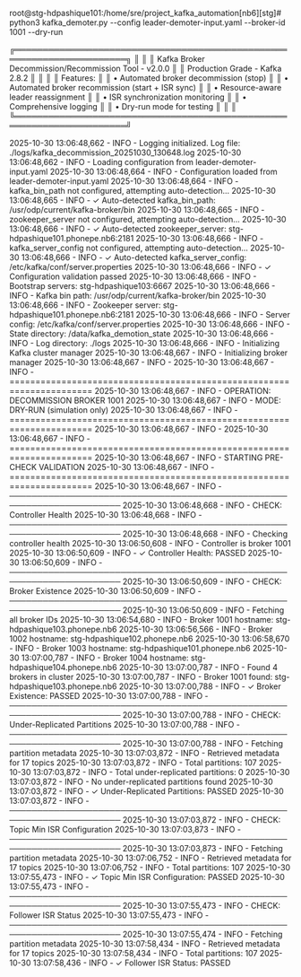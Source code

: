 root@stg-hdpashique101:/home/sre/project_kafka_automation[nb6][stg]# python3 kafka_demoter.py --config leader-demoter-input.yaml --broker-id 1001 --dry-run

╔══════════════════════════════════════════════════════════════════════╗
║                                                                      ║
║         Kafka Broker Decommission/Recommission Tool - v2.0.0        ║
║              Production Grade - Kafka 2.8.2                          ║
║                                                                      ║
║  Features:                                                           ║
║    • Automated broker decommission (stop)                            ║
║    • Automated broker recommission (start + ISR sync)                ║
║    • Resource-aware leader reassignment                             ║
║    • ISR synchronization monitoring                                  ║
║    • Comprehensive logging                                           ║
║    • Dry-run mode for testing                                        ║
║                                                                      ║
╚══════════════════════════════════════════════════════════════════════╝

2025-10-30 13:06:48,662 - INFO - Logging initialized. Log file: ./logs/kafka_decommission_20251030_130648.log
2025-10-30 13:06:48,662 - INFO - Loading configuration from leader-demoter-input.yaml
2025-10-30 13:06:48,664 - INFO - Configuration loaded from leader-demoter-input.yaml
2025-10-30 13:06:48,664 - INFO - kafka_bin_path not configured, attempting auto-detection...
2025-10-30 13:06:48,665 - INFO - ✓ Auto-detected kafka_bin_path: /usr/odp/current/kafka-broker/bin
2025-10-30 13:06:48,665 - INFO - zookeeper_server not configured, attempting auto-detection...
2025-10-30 13:06:48,666 - INFO - ✓ Auto-detected zookeeper_server: stg-hdpashique101.phonepe.nb6:2181
2025-10-30 13:06:48,666 - INFO - kafka_server_config not configured, attempting auto-detection...
2025-10-30 13:06:48,666 - INFO - ✓ Auto-detected kafka_server_config: /etc/kafka/conf/server.properties
2025-10-30 13:06:48,666 - INFO - ✓ Configuration validation passed
2025-10-30 13:06:48,666 - INFO -   Bootstrap servers: stg-hdpashique103:6667
2025-10-30 13:06:48,666 - INFO -   Kafka bin path: /usr/odp/current/kafka-broker/bin
2025-10-30 13:06:48,666 - INFO -   Zookeeper server: stg-hdpashique101.phonepe.nb6:2181
2025-10-30 13:06:48,666 - INFO -   Server config: /etc/kafka/conf/server.properties
2025-10-30 13:06:48,666 - INFO -   State directory: /data/kafka_demotion_state
2025-10-30 13:06:48,666 - INFO -   Log directory: ./logs
2025-10-30 13:06:48,666 - INFO - Initializing Kafka cluster manager
2025-10-30 13:06:48,667 - INFO - Initializing broker manager
2025-10-30 13:06:48,667 - INFO -
2025-10-30 13:06:48,667 - INFO - ======================================================================
2025-10-30 13:06:48,667 - INFO - OPERATION: DECOMMISSION BROKER 1001
2025-10-30 13:06:48,667 - INFO - MODE: DRY-RUN (simulation only)
2025-10-30 13:06:48,667 - INFO - ======================================================================
2025-10-30 13:06:48,667 - INFO -
2025-10-30 13:06:48,667 - INFO - ======================================================================
2025-10-30 13:06:48,667 - INFO - STARTING PRE-CHECK VALIDATION
2025-10-30 13:06:48,667 - INFO - ======================================================================
2025-10-30 13:06:48,667 - INFO -
──────────────────────────────────────────────────────────────────────
2025-10-30 13:06:48,668 - INFO - CHECK: Controller Health
2025-10-30 13:06:48,668 - INFO - ──────────────────────────────────────────────────────────────────────
2025-10-30 13:06:48,668 - INFO - Checking controller health
2025-10-30 13:06:50,608 - INFO - Controller is broker 1001
2025-10-30 13:06:50,609 - INFO - ✓ Controller Health: PASSED
2025-10-30 13:06:50,609 - INFO -
──────────────────────────────────────────────────────────────────────
2025-10-30 13:06:50,609 - INFO - CHECK: Broker Existence
2025-10-30 13:06:50,609 - INFO - ──────────────────────────────────────────────────────────────────────
2025-10-30 13:06:50,609 - INFO - Fetching all broker IDs
2025-10-30 13:06:54,680 - INFO - Broker 1001 hostname: stg-hdpashique103.phonepe.nb6
2025-10-30 13:06:56,566 - INFO - Broker 1002 hostname: stg-hdpashique102.phonepe.nb6
2025-10-30 13:06:58,670 - INFO - Broker 1003 hostname: stg-hdpashique101.phonepe.nb6
2025-10-30 13:07:00,787 - INFO - Broker 1004 hostname: stg-hdpashique104.phonepe.nb6
2025-10-30 13:07:00,787 - INFO - Found 4 brokers in cluster
2025-10-30 13:07:00,787 - INFO - Broker 1001 found: stg-hdpashique103.phonepe.nb6
2025-10-30 13:07:00,788 - INFO - ✓ Broker Existence: PASSED
2025-10-30 13:07:00,788 - INFO -
──────────────────────────────────────────────────────────────────────
2025-10-30 13:07:00,788 - INFO - CHECK: Under-Replicated Partitions
2025-10-30 13:07:00,788 - INFO - ──────────────────────────────────────────────────────────────────────
2025-10-30 13:07:00,788 - INFO - Fetching partition metadata
2025-10-30 13:07:03,872 - INFO - Retrieved metadata for 17 topics
2025-10-30 13:07:03,872 - INFO - Total partitions: 107
2025-10-30 13:07:03,872 - INFO - Total under-replicated partitions: 0
2025-10-30 13:07:03,872 - INFO - No under-replicated partitions found
2025-10-30 13:07:03,872 - INFO - ✓ Under-Replicated Partitions: PASSED
2025-10-30 13:07:03,872 - INFO -
──────────────────────────────────────────────────────────────────────
2025-10-30 13:07:03,872 - INFO - CHECK: Topic Min ISR Configuration
2025-10-30 13:07:03,873 - INFO - ──────────────────────────────────────────────────────────────────────
2025-10-30 13:07:03,873 - INFO - Fetching partition metadata
2025-10-30 13:07:06,752 - INFO - Retrieved metadata for 17 topics
2025-10-30 13:07:06,752 - INFO - Total partitions: 107
2025-10-30 13:07:55,473 - INFO - ✓ Topic Min ISR Configuration: PASSED
2025-10-30 13:07:55,473 - INFO -
──────────────────────────────────────────────────────────────────────
2025-10-30 13:07:55,473 - INFO - CHECK: Follower ISR Status
2025-10-30 13:07:55,473 - INFO - ──────────────────────────────────────────────────────────────────────
2025-10-30 13:07:55,474 - INFO - Fetching partition metadata
2025-10-30 13:07:58,434 - INFO - Retrieved metadata for 17 topics
2025-10-30 13:07:58,434 - INFO - Total partitions: 107
2025-10-30 13:07:58,436 - INFO - ✓ Follower ISR Status: PASSED
